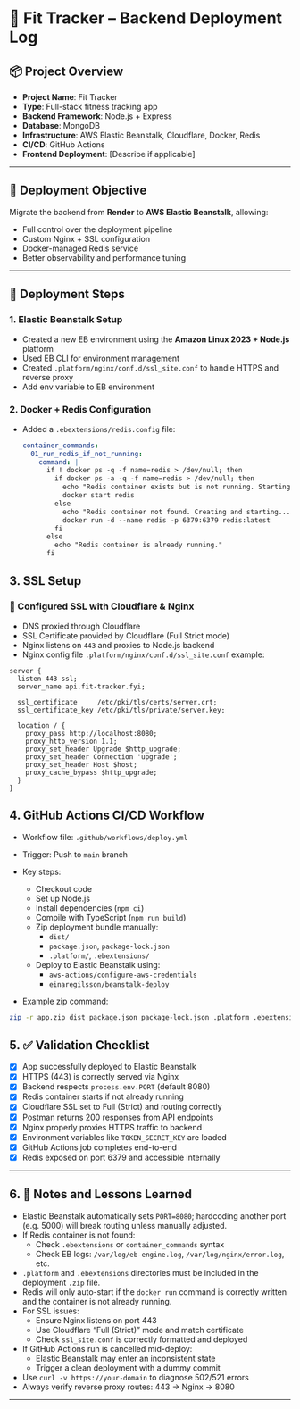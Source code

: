 # 🚀 Fit Tracker – Backend Deployment Log

## 📦 Project Overview

- **Project Name**: Fit Tracker  
- **Type**: Full-stack fitness tracking app  
- **Backend Framework**: Node.js + Express  
- **Database**: MongoDB  
- **Infrastructure**: AWS Elastic Beanstalk, Cloudflare, Docker, Redis  
- **CI/CD**: GitHub Actions  
- **Frontend Deployment**: [Describe if applicable]

---

## 🎯 Deployment Objective

Migrate the backend from **Render** to **AWS Elastic Beanstalk**, allowing:

- Full control over the deployment pipeline  
- Custom Nginx + SSL configuration  
- Docker-managed Redis service  
- Better observability and performance tuning

---

## 🧰 Deployment Steps

### 1. Elastic Beanstalk Setup

- Created a new EB environment using the **Amazon Linux 2023 + Node.js** platform
- Used EB CLI for environment management
- Created `.platform/nginx/conf.d/ssl_site.conf` to handle HTTPS and reverse proxy
- Add env variable to EB environment

### 2. Docker + Redis Configuration

- Added a `.ebextensions/redis.config` file:
  ```yaml
  container_commands:
    01_run_redis_if_not_running:
      command: |
        if ! docker ps -q -f name=redis > /dev/null; then
          if docker ps -a -q -f name=redis > /dev/null; then
            echo "Redis container exists but is not running. Starting it..."
            docker start redis
          else
            echo "Redis container not found. Creating and starting..."
            docker run -d --name redis -p 6379:6379 redis:latest
          fi
        else
          echo "Redis container is already running."
        fi


## 3. SSL Setup

### 🔐 Configured SSL with Cloudflare & Nginx

- DNS proxied through Cloudflare
- SSL Certificate provided by Cloudflare (Full Strict mode)
- Nginx listens on `443` and proxies to Node.js backend
- Nginx config file `.platform/nginx/conf.d/ssl_site.conf` example:

```nginx
server {
  listen 443 ssl;
  server_name api.fit-tracker.fyi;

  ssl_certificate     /etc/pki/tls/certs/server.crt;
  ssl_certificate_key /etc/pki/tls/private/server.key;

  location / {
    proxy_pass http://localhost:8080;
    proxy_http_version 1.1;
    proxy_set_header Upgrade $http_upgrade;
    proxy_set_header Connection 'upgrade';
    proxy_set_header Host $host;
    proxy_cache_bypass $http_upgrade;
  }
}
```

## 4. GitHub Actions CI/CD Workflow

- Workflow file: `.github/workflows/deploy.yml`
- Trigger: Push to `main` branch
- Key steps:
  - Checkout code
  - Set up Node.js
  - Install dependencies (`npm ci`)
  - Compile with TypeScript (`npm run build`)
  - Zip deployment bundle manually:
    - `dist/`
    - `package.json`, `package-lock.json`
    - `.platform/`, `.ebextensions/`
  - Deploy to Elastic Beanstalk using:
    - `aws-actions/configure-aws-credentials`
    - `einaregilsson/beanstalk-deploy`

- Example zip command:

```bash
zip -r app.zip dist package.json package-lock.json .platform .ebextensions
```

## 5. ✅ Validation Checklist

- [x] App successfully deployed to Elastic Beanstalk
- [x] HTTPS (443) is correctly served via Nginx
- [x] Backend respects `process.env.PORT` (default 8080)
- [x] Redis container starts if not already running
- [x] Cloudflare SSL set to Full (Strict) and routing correctly
- [x] Postman returns 200 responses from API endpoints
- [x] Nginx properly proxies HTTPS traffic to backend
- [x] Environment variables like `TOKEN_SECRET_KEY` are loaded
- [x] GitHub Actions job completes end-to-end
- [x] Redis exposed on port 6379 and accessible internally

---

## 6. 📝 Notes and Lessons Learned

- Elastic Beanstalk automatically sets `PORT=8080`; hardcoding another port (e.g. 5000) will break routing unless manually adjusted.
- If Redis container is not found:
  - Check `.ebextensions` or `container_commands` syntax
  - Check EB logs: `/var/log/eb-engine.log`, `/var/log/nginx/error.log`, etc.
- `.platform` and `.ebextensions` directories must be included in the deployment `.zip` file.
- Redis will only auto-start if the `docker run` command is correctly written and the container is not already running.
- For SSL issues:
  - Ensure Nginx listens on port 443
  - Use Cloudflare “Full (Strict)” mode and match certificate
  - Check `ssl_site.conf` is correctly formatted and deployed
- If GitHub Actions run is cancelled mid-deploy:
  - Elastic Beanstalk may enter an inconsistent state
  - Trigger a clean deployment with a dummy commit
- Use `curl -v https://your-domain` to diagnose 502/521 errors
- Always verify reverse proxy routes: 443 → Nginx → 8080

---
